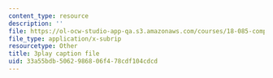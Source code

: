 ```yaml
---
content_type: resource
description: ''
file: https://ol-ocw-studio-app-qa.s3.amazonaws.com/courses/18-085-computational-science-and-engineering-i-fall-2008/33a55bdb5062986806f478cdf104cdcd_CgfkEUOFAj0.srt
file_type: application/x-subrip
resourcetype: Other
title: 3play caption file
uid: 33a55bdb-5062-9868-06f4-78cdf104cdcd
---
```

